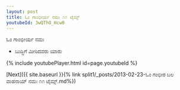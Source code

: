 ```yaml
---
layout: post
title: ಓಂ ಗಾಂಭೀರ್ಯ ನಮಃ ೧೧ ಟೈಮ್ಸ್
youtubeId: 3wQThO_Hcw0
---
```

 
 
 ಓಂ ಗಾಂಭೀರ್ಯ ನಮಃ  
 
 -  ಬುದ್ಧಿಗೆ ಮೀರಿದವರು ಯಾರು 
 
  
 
  
 
 
 
 
 
 


{% include youtubePlayer.html id=page.youtubeId %}
 
[Next]({{ site.baseurl }}{% link  split1/_posts/2013-02-23-ಓಂ ಗಂಭೀರ ಬಲ ವಾಹನಾಯ್ ನಮಃ ೧೧ ಟೈಮ್ಸ್.md%})
 

